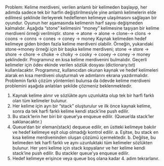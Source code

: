 Problem: Kelime merdiveni, verilen anlamlı bir kelimeden başlayıp, her adımda sadece tek bir harfin 
değiştirilmesiyle yine anlamlı kelimelerin elde edilmesi şeklinde ilerleyerek hedeflenen kelimeye 
ulaşılmasını sağlayan bir oyundur. Oyunun her aşamasında kelimenin harf sayısı değişmeden 
kalmalıdır. Aşağıda “stone” kelimesini “money” kelimesine taşıyan bir kelime merdiveni örneği 
verilmiştir.
stone → atone → alone → clone-→ clons → coons → conns → cones → coney → money
Kaynak kelimeden hedef kelimeye giden birden fazla kelime merdiveni olabilir. Örneğin, yukarıdaki 
stone→money örneği için bir başka kelime merdiveni;
stone → store → shore → chore → choke → choky → cooky → cooey → coney → money şeklindedir. 
Programınız en kısa kelime merdivenini bulmalıdır. Geçerli kelimeler için ödev ekinde verilen sözlük 
dosyası (dictionary.txt) kullanılacaktır.
Programınız, kullanıcıdan okunan kaynak ve hedef kelimeleri alarak en kısa merdiveni oluşturmalı ve 
adımlarını ekrana yazdırmalıdır. Problemin farklı çözüm yöntemleri bulunsa da ödevde kelime 
merdiveni problemini aşağıda anlatılan şekilde çözmeniz beklenmektedir. 
1. Kaynak kelime alınır ve sözlükte aynı uzunlukta olup tek bir harfi farklı olan tüm kelimeler 
bulunur. 
2. Her kelime için ayrı bir “stack” oluşturulur ve ilk önce kaynak kelime, sonra da tek harfi farklı 
kelime kendi stack’ine push edilir. 
3. Bu stack’lerin her biri bir queue’ya enqueue edilir. (Queue’da stack’ler saklanacaktır.)
4. Queue’dan bir eleman(stack) dequeue edilir, en üstteki kelimeye bakılır ve hedef kelimeye eşit 
olup olmadığı kontrol edilir. 
a. Eşitse, bu stack en kısa kelime merdiveninden oluşan çözümü içermektedir. 
b. Değilse, bu kelimeden tek harfi farklı ve aynı uzunluktaki tüm kelimeler sözlükten 
bulunur. Her yeni kelime için stack kopyalanır ve her kelime kendi stack’ine push edilir. 
Bu stackler queue’ya enqueue edilir.
5. Hedef kelimeye erişince veya queue boş olana kadar 4. adım tekrarlanır.


